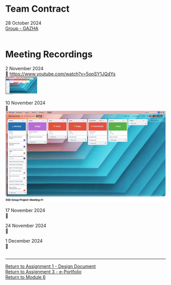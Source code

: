 # Team Contract

28 October 2024 <br> 
[Group - GAZHA](SSD_A1_TeamContract.pdf) <br><br>

# Meeting Recordings

2 November 2024	<br> 
🔗 https://www.youtube.com/watch?v=5opSY1JQdYs <br>
<img src="SSD_A1_Meeting1.jpg" alt="Capture screen of meeting recording" width="100"/>
<br>

10 November 2024 <br> 
🔗 [![Meeting Recording](SSD_A1_Meeting1.jpg)](https://www.youtube.com/watch?v=5opSY1JQdYs)
<br>

17 November 2024 <br> 
🔗 
<br>

24 November 2024 <br> 
🔗 
<br>

1 December 2024 <br> 
🔗 
<br><br>

---

[Return to Assignment 1 - Design Document](SSD_A1.md) <br>
[Return to Assignment 3 - e-Portfolio](SSD_A3.md) <br>
[Return to Module 6](SSD_main.md)
